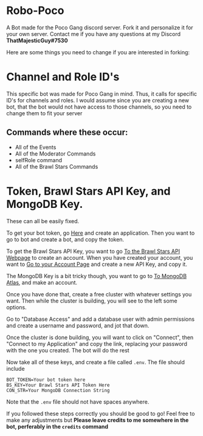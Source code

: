 # Robo-Poco
A Bot made for the Poco Gang discord server. Fork it and personalize it for your own server. Contact me if you have any questions at my Discord 
**ThatMajesticGuy#7530**

Here are some things you need to change if you are interested in forking:

# Channel and Role ID's
This specific bot was made for Poco Gang in mind. Thus, it calls for specific ID's for channels and roles. I would assume since you are creating a new bot, that the bot would not have access to those channels, so you need to change them to fit your server

## Commands where these occur:
- All of the Events
- All of the Moderator Commands
- selfRole command
- All of the Brawl Stars Commands

# Token, Brawl Stars API Key, and MongoDB Key.
These can all be easily fixed. 

To get your bot token, go [Here](https://discord.com/developers) and create an application. Then you want to go to bot and create a bot, and copy the token.

To get the Brawl Stars API Key, you want to go [To the Brawl Stars API Webpage](https://developer.brawlstars.com) to create an account. When you have created your account, you want to [Go to your Account Page](https://developer.brawlstars.com/#/account) and create a new API Key, and copy it.

The MongoDB Key is a bit tricky though, you want to go to [To MongoDB Atlas](https://www.mongodb.com/cloud/atlas/lp/try2?utm_source=google&utm_campaign=gs_americas_united%20states_search_brand_atlas_desktop&utm_term=mongodb%20atlas&utm_medium=cpc_paid_search&utm_ad=e&gclid=Cj0KCQjwhtT1BRCiARIsAGlY51Ka4WUHxEKHTFSK16zvbfe2UJ7jducK-tCICkdutnJz_pRA3qCYDGYaAtfsEALw_wcB), and make an account.

Once you have done that, create a free cluster with whatever settings you want. Then while the cluster is building, you will see to the left some options. 

Go to "Database Access" and add a database user with admin permissions and create a username and password, and jot that down. 

Once the cluster is done building, you will want to click on "Connect", then "Connect to my Application" and copy the link, replacing your password with the one you created. The bot will do the rest



Now take all of these keys, and create a file called `.env`. The file should include

```
BOT_TOKEN=Your bot token here
BS_KEY=Your Brawl Stars API Token Here
CON_STR=Your MongoDB Connection String
```
Note that the `.env` file should not have spaces anywhere.

If you followed these steps correctly you should be good to go! Feel free to make any adjustments but **Please leave credits to me somewhere in the bot, perferably in the `credits` command**
